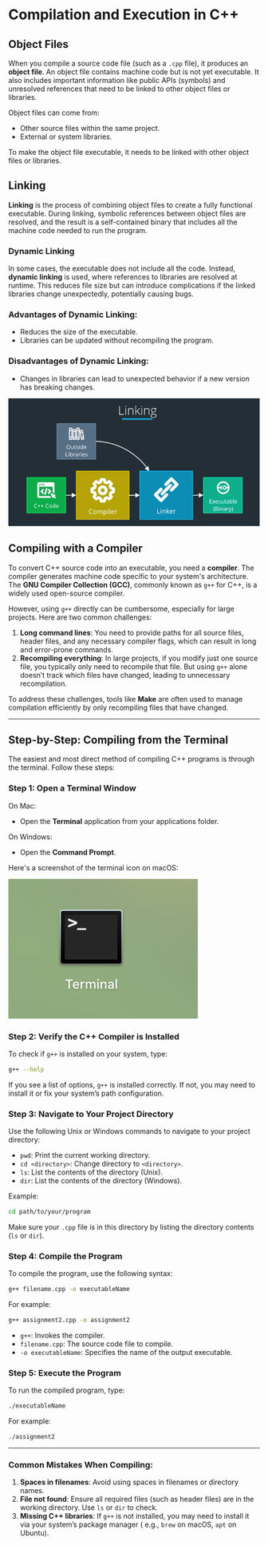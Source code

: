 # Compilation and Execution in C++

## Object Files

When you compile a source code file (such as a `.cpp` file), it produces an **object file**. An object file contains
machine code but is not yet executable. It also includes important information like public APIs (symbols) and unresolved
references that need to be linked to other object files or libraries.

Object files can come from:

- Other source files within the same project.
- External or system libraries.

To make the object file executable, it needs to be linked with other object files or libraries.

## Linking

**Linking** is the process of combining object files to create a fully functional executable. During linking, symbolic
references between object files are resolved, and the result is a self-contained binary that includes all the machine
code needed to run the program.

### Dynamic Linking

In some cases, the executable does not include all the code. Instead, **dynamic linking** is used, where references to
libraries are resolved at runtime. This reduces file size but can introduce complications if the linked libraries change
unexpectedly, potentially causing bugs.

### Advantages of Dynamic Linking:

- Reduces the size of the executable.
- Libraries can be updated without recompiling the program.

### Disadvantages of Dynamic Linking:

- Changes in libraries can lead to unexpected behavior if a new version has breaking changes.

![Linking Process](./images/Linking.PNG)

## Compiling with a Compiler

To convert C++ source code into an executable, you need a **compiler**. The compiler generates machine code specific to
your system's architecture. The **GNU Compiler Collection (GCC)**, commonly known as `g++` for C++, is a widely used
open-source compiler.

However, using `g++` directly can be cumbersome, especially for large projects. Here are two common challenges:

1. **Long command lines**: You need to provide paths for all source files, header files, and any necessary compiler
   flags, which can result in long and error-prone commands.
2. **Recompiling everything**: In large projects, if you modify just one source file, you typically only need to
   recompile that file. But using `g++` alone doesn’t track which files have changed, leading to unnecessary
   recompilation.

To address these challenges, tools like **Make** are often used to manage compilation efficiently by only recompiling
files that have changed.

---

## Step-by-Step: Compiling from the Terminal

The easiest and most direct method of compiling C++ programs is through the terminal. Follow these steps:

### Step 1: Open a Terminal Window

On Mac:

- Open the **Terminal** application from your applications folder.

On Windows:

- Open the **Command Prompt**.

Here's a screenshot of the terminal icon on macOS:

![Terminal Icon](./images/Terminal.png)

### Step 2: Verify the C++ Compiler is Installed

To check if `g++` is installed on your system, type:

```bash
g++ --help
```

If you see a list of options, `g++` is installed correctly. If not, you may need to install it or fix your system’s path
configuration.

### Step 3: Navigate to Your Project Directory

Use the following Unix or Windows commands to navigate to your project directory:

- `pwd`: Print the current working directory.
- `cd <directory>`: Change directory to `<directory>`.
- `ls`: List the contents of the directory (Unix).
- `dir`: List the contents of the directory (Windows).

Example:

```bash
cd path/to/your/program
```

Make sure your `.cpp` file is in this directory by listing the directory contents (`ls` or `dir`).

### Step 4: Compile the Program

To compile the program, use the following syntax:

```bash
g++ filename.cpp -o executableName
```

For example:

```bash
g++ assignment2.cpp -o assignment2
```

- `g++`: Invokes the compiler.
- `filename.cpp`: The source code file to compile.
- `-o executableName`: Specifies the name of the output executable.

### Step 5: Execute the Program

To run the compiled program, type:

```bash
./executableName
```

For example:

```bash
./assignment2
```

---

### Common Mistakes When Compiling:

1. **Spaces in filenames**: Avoid using spaces in filenames or directory names.
2. **File not found**: Ensure all required files (such as header files) are in the working directory. Use `ls` or `dir`
   to check.
3. **Missing C++ libraries**: If `g++` is not installed, you may need to install it via your system’s package manager (
   e.g., `brew` on macOS, `apt` on Ubuntu).